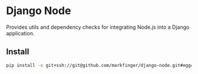Django Node
===========

Provides utils and dependency checks for integrating Node.js into a Django application.


Install
-------

```bash
pip install -e git+ssh://git@github.com/markfinger/django-node.git#egg=django_node
```